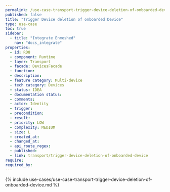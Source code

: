 ```yaml
---
permalink: /use-case-transport-trigger-device-deletion-of-onboarded-device
published: false
title: "Trigger Device deletion of onboarded Device"
type: use-case
toc: true
sidebar:
  - title: "Integrate Enmeshed"
    nav: "docs_integrate"
properties:
  - id: RD8
  - component: Runtime
  - layer: Transport
  - facade: DevicesFacade
  - function:
  - description:
  - feature category: Multi-device
  - tech category: Devices
  - status: IDEA
  - documentation status:
  - comments:
  - actor: Identity
  - trigger:
  - precondition:
  - result:
  - priority: LOW
  - complexity: MEDIUM
  - size: L
  - created_at:
  - changed_at:
  - api_route_regex:
  - published:
  - link: transport/trigger-device-deletion-of-onboarded-device
require:
required_by:
---
```


{% include use-cases/use-case-transport-trigger-device-deletion-of-onboarded-device.md %}
